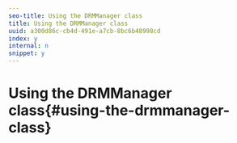 ```yaml
---
seo-title: Using the DRMManager class
title: Using the DRMManager class
uuid: a300d86c-cb4d-491e-a7cb-8bc6b48998cd
index: y
internal: n
snippet: y
---
```


# Using the DRMManager class{#using-the-drmmanager-class}

